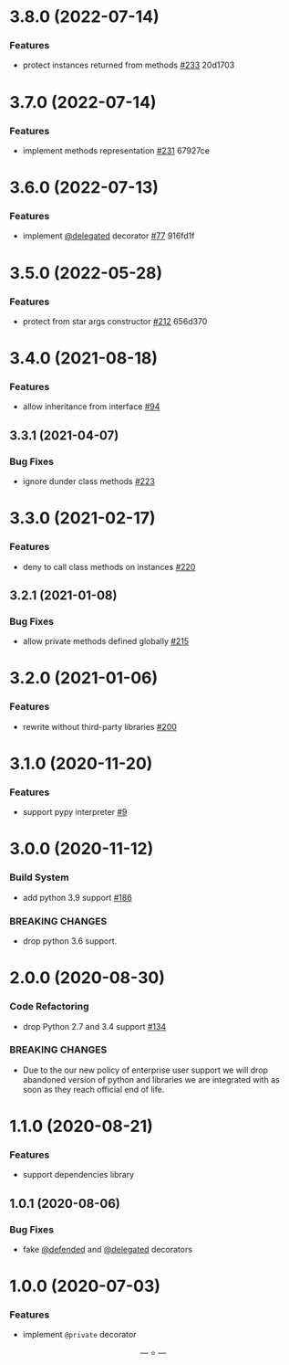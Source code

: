 # 3.8.0 (2022-07-14)

### Features

- protect instances returned from methods
  [#233](https://github.com/proofit404/generics/issues/233) 20d1703

# 3.7.0 (2022-07-14)

### Features

- implement methods representation
  [#231](https://github.com/proofit404/generics/issues/231) 67927ce

# 3.6.0 (2022-07-13)

### Features

- implement [@delegated](https://github.com/delegated) decorator
  [#77](https://github.com/proofit404/generics/issues/77) 916fd1f

# 3.5.0 (2022-05-28)

### Features

- protect from star args constructor
  [#212](https://github.com/proofit404/generics/issues/212) 656d370

# 3.4.0 (2021-08-18)

### Features

- allow inheritance from interface
  [#94](https://github.com/proofit404/generics/issues/94)

## 3.3.1 (2021-04-07)

### Bug Fixes

- ignore dunder class methods
  [#223](https://github.com/proofit404/generics/issues/223)

# 3.3.0 (2021-02-17)

### Features

- deny to call class methods on instances
  [#220](https://github.com/proofit404/generics/issues/220)

## 3.2.1 (2021-01-08)

### Bug Fixes

- allow private methods defined globally
  [#215](https://github.com/proofit404/generics/issues/215)

# 3.2.0 (2021-01-06)

### Features

- rewrite without third-party libraries
  [#200](https://github.com/proofit404/generics/issues/200)

# 3.1.0 (2020-11-20)

### Features

- support pypy interpreter [#9](https://github.com/proofit404/generics/issues/9)

# 3.0.0 (2020-11-12)

### Build System

- add python 3.9 support
  [#186](https://github.com/proofit404/generics/issues/186)

### BREAKING CHANGES

- drop python 3.6 support.

# 2.0.0 (2020-08-30)

### Code Refactoring

- drop Python 2.7 and 3.4 support
  [#134](https://github.com/proofit404/generics/issues/134)

### BREAKING CHANGES

- Due to the our new policy of enterprise user support we will drop abandoned
  version of python and libraries we are integrated with as soon as they reach
  official end of life.

# 1.1.0 (2020-08-21)

### Features

- support dependencies library

## 1.0.1 (2020-08-06)

### Bug Fixes

- fake [@defended](https://github.com/defended) and
  [@delegated](https://github.com/delegated) decorators

# 1.0.0 (2020-07-03)

### Features

- implement `@private` decorator

<p align="center">&mdash; ⭐ &mdash;</p>
